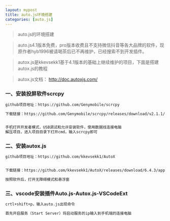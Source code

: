 ```yaml
---
layout: mypost
title: auto.js环境搭建
categories: [auto.js]
---
```


> auto.js的环境搭建

> auto.js4.1版本免费，pro版本收费且不支持微信抖音等各大品牌的软件，现原作者hyb1996被请喝茶后已不再维护，已经搜索不到开发插件。

> autox.js是kkevsekk1基于4.1版本的基础上继续维护的项目，下面是搭建autox.js的教程

>autox.js文档： http://doc.autoxjs.com/

### 一、安装投屏软件scrcpy
```bash
github项目地址：https://github.com/Genymobile/scrcpy

下载链接：https://github.com/Genymobile/scrcpy/releases/download/v2.1.1/scrcpy-win64-v2.1.1.zip


手机打开开发者模式，USB调试和允许安装软件，使用数据线连接电脑
解压项目，进入项目目录下打开cmd，输入scrcpy即可
```


### 二、安装autox.js
```bash
github项目地址：https://github.com/kkevsekk1/AutoX


下载链接：https://github.com/kkevsekk1/AutoX/releases/download/6.4.3/app-v6-arm64-v8a-release-unsigned-signed.apk

按照软件后，打开无障碍模式和悬浮窗
```

### 三、vscode安装插件Auto.js-Autox.js-VSCodeExt
```bash
crtl+shift+p，输入auto.js出现命令

首先开启服务（Start Server）将启动服务的ip输入到手机端的连接电脑

```